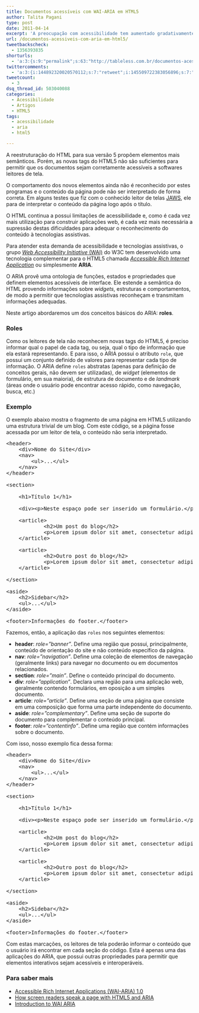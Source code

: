 ```yaml
---
title: Documentos acessíveis com WAI-ARIA em HTML5
author: Talita Pagani
type: post
date: 2011-04-14
excerpt: 'A preocupação com acessibilidade tem aumentado gradativamente a cada nova versão do HTML e CSS, em vista de atender cada vez mais os usuários que possuem alguma deficiência. '
url: /documentos-acessiveis-com-aria-em-html5/
tweetbackscheck:
  - 1356393835
shorturls:
  - 'a:3:{s:9:"permalink";s:63:"http://tableless.com.br/documentos-acessiveis-com-aria-em-html5";s:7:"tinyurl";s:26:"http://tinyurl.com/42gy56b";s:4:"isgd";s:19:"http://is.gd/87CvGn";}'
twittercomments:
  - 'a:3:{i:144892320020570112;s:7:"retweet";i:145509722383056896;s:7:"retweet";i:144902451965870080;s:7:"retweet";}'
tweetcount:
  - 3
dsq_thread_id: 503040088
categories:
  - Acessibilidade
  - Artigos
  - HTML5
tags:
  - acessibilidade
  - aria
  - html5

---
```

A reestruturação do HTML para sua versão 5 propõem elementos mais semânticos. Porém, as novas tags do HTML5 não são suficientes para permitir que os documentos sejam corretamente acessíveis a softwares leitores de tela. 

O comportamento dos novos elementos ainda não é reconhecido por estes programas e o conteúdo da página pode não ser interpretado de forma correta. Em alguns testes que fiz com o conhecido leitor de telas [JAWS][1], ele para de interpretar o conteúdo da página logo após o título.

O HTML continua a possui limitações de acessibilidade e, como é cada vez mais utilização para construir aplicações web, é cada vez mais necessária a supressão destas dificuldades para adequar o reconhecimento do conteúdo à tecnologias assistivas.

Para atender esta demanda de acessibilidade e tecnologias assistivas, o grupo [_Web Accessibility Initiative_ (WAI)][2] do W3C tem desenvolvido uma tecnologia complementar para o HTML5 chamada [_Accessible Rich Internet Application_][3] ou simplesmente **ARIA**.

O ARIA provê uma ontologia de funções, estados e propriedades que definem elementos acessíveis de interface. Ele estende a semântica do HTML provendo informações sobre _widgets_, estruturas e comportamentos, de modo a permitir que tecnologias assistivas reconheçam e transmitam informações adequadas.
  
Neste artigo abordaremos um dos conceitos básicos do ARIA: **roles**.

### Roles

Como os leitores de tela não reconhecem novas tags do HTML5, é preciso informar qual o papel de cada tag, ou seja, qual o tipo de informação que ela estará representando. E para isso, o ARIA possui o atributo `role`, que possui um conjunto definido de valores para representar cada tipo de informação. O ARIA define `roles` abstratas (apenas para definição de conceitos gerais, não devem ser utilizadas), de _widget_ (elementos de formulário, em sua maioria), de estrutura de documento e de _landmark_ (áreas onde o usuário pode encontrar acesso rápido, como navegação, busca, etc.)

### Exemplo

O exemplo abaixo mostra o fragmento de uma página em HTML5 utilizando uma estrutura trivial de um blog. Com este código, se a página fosse acessada por um leitor de tela, o conteúdo não seria interpretado.

<pre class="lang-html">&lt;header&gt;  
    &lt;div&gt;Nome do Site&lt;/div&gt;
    &lt;nav&gt;
        &lt;ul&gt;...&lt;/ul&gt;
    &lt;/nav&gt;
&lt;/header&gt;
 
&lt;section&gt;  
 
    &lt;h1&gt;T&iacute;tulo 1&lt;/h1&gt;
 
    &lt;div&gt;&lt;p&gt;Neste espa&ccedil;o pode ser inserido um formul&aacute;rio.&lt;/p&gt;&lt;/div&gt;
 
    &lt;article&gt;             
            &lt;h2&gt;Um post do blog&lt;/h2&gt;
            &lt;p&gt;Lorem ipsum dolor sit amet, consectetur adipiscing elit...&lt;/p&gt;
    &lt;/article&gt;
 
    &lt;article&gt;
            &lt;h2&gt;Outro post do blog&lt;/h2&gt;
            &lt;p&gt;Lorem ipsum dolor sit amet, consectetur adipiscing elit...&lt;/p&gt;
    &lt;/article&gt;
 
&lt;/section&gt; 
 
&lt;aside&gt;  
    &lt;h2&gt;Sidebar&lt;/h2&gt;
    &lt;ul&gt;...&lt;/ul&gt;
&lt;/aside&gt;
 
&lt;footer&gt;Informa&ccedil;&otilde;es do footer.&lt;/footer&gt;
</pre>

Fazemos, então, a aplicação das `roles` nos seguintes elementos:

  * **header**: _role=&#8221;banner&#8221;_. Define uma região que possui, principalmente, conteúdo de orientação do site e não conteúdo específico da página.
  * **nav**: _role=&#8221;navigation&#8221;_. Define uma coleção de elementos de navegação (geralmente links) para navegar no documento ou em documentos relacionados.
  * **section**: _role=&#8221;main&#8221;_. Define o conteúdo principal do documento.
  * **div**: _role=&#8221;application&#8221;_. Declara uma região para uma aplicação web, geralmente contendo formulários, em oposição a um simples documento.
  * **article**: _role=&#8221;article&#8221;_. Define uma seção de uma página que consiste em uma composição que forma uma parte independente do documento.
  * **aside**: _role=&#8221;complementary&#8221;_. Define uma seção de suporte do documento para complementar o conteúdo principal.
  * **footer**: _role=&#8221;contentinfo&#8221;_. Define uma região que contém informações sobre o documento.

Com isso, nosso exemplo fica dessa forma:

<pre class="lang-html">&lt;header&gt;  
    &lt;div&gt;Nome do Site&lt;/div&gt;
    &lt;nav&gt;
        &lt;ul&gt;...&lt;/ul&gt;
    &lt;/nav&gt;
&lt;/header&gt;
 
&lt;section&gt;  
 
    &lt;h1&gt;T&iacute;tulo 1&lt;/h1&gt;
 
    &lt;div&gt;&lt;p&gt;Neste espa&ccedil;o pode ser inserido um formul&aacute;rio.&lt;/p&gt;&lt;/div&gt;
 
    &lt;article&gt;             
            &lt;h2&gt;Um post do blog&lt;/h2&gt;
            &lt;p&gt;Lorem ipsum dolor sit amet, consectetur adipiscing elit...&lt;/p&gt;
    &lt;/article&gt;
 
    &lt;article&gt;
            &lt;h2&gt;Outro post do blog&lt;/h2&gt;
            &lt;p&gt;Lorem ipsum dolor sit amet, consectetur adipiscing elit...&lt;/p&gt;
    &lt;/article&gt;
 
&lt;/section&gt; 
 
&lt;aside&gt;  
    &lt;h2&gt;Sidebar&lt;/h2&gt;
    &lt;ul&gt;...&lt;/ul&gt;
&lt;/aside&gt;
 
&lt;footer&gt;Informa&ccedil;&otilde;es do footer.&lt;/footer&gt;
</pre>

Com estas marcações, os leitores de tela poderão informar o conteúdo que o usuário irá encontrar em cada seção do código. Esta é apenas uma das aplicações do ARIA, que possui outras propriedades para permitir que elementos interativos sejam acessíveis e interoperáveis.

### Para saber mais

  * [Accessible Rich Internet Applications (WAI-ARIA) 1.0][3]
  * [How screen readers speak a page with HTML5 and ARIA][4]
  * [Introduction to WAI ARIA][5]

 [1]: http://www.freedomscientific.com/products/fs/jaws-product-page.asp "JAWS - Screen Reader for Windows"
 [2]: http://www.w3.org/WAI/ "W3C-WAI"
 [3]: http://www.w3.org/WAI/PF/aria/
 [4]: http://cssgallery.info/how-screen-readers-speak-a-page-with-html5-and-aria/
 [5]: http://dev.opera.com/articles/view/introduction-to-wai-aria/